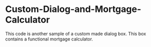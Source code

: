 Custom-Dialog-and-Mortgage-Calculator
=====================================

This code is another sample of a custom made dialog box. This box contains a functional mortgage calculator.
